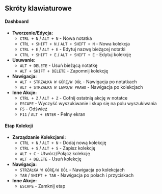 ## Skróty klawiaturowe
#### Dashboard
- **Tworzenie/Edycja:**
    - `CTRL + N` / `ALT + N` - Nowa notatka
    - `CTRL + SHIFT + N` / `ALT + SHIFT + N` - Nowa kolekcja
    - `CTRL + E` / `ALT + E` - Edytuj nazwę bieżącej notatki
    - `CTRL + SHIFT + E` / `ALT + SHIFT + E` - Edytuj kolekcję
- **Usuwanie:**
    - `ALT + DELETE` - Usuń bieżącą notatkę
    - `ALT + SHIFT + DELETE` - Zapomnij kolekcję
- **Nawigacja:**
    - `ALT + STRZAŁKA W GÓRĘ/W DÓŁ` - Nawigacja po notatkach
    - `ALT + STRZAŁKA W LEWO/W PRAWO` - Nawigacja po kolekcjach
- **Inne Akcje:**
    - `CTRL + Z` / `ALT + Z` - Cofnij ostatnią akcję w notatce
    - `ESCAPE` - Wyczyść wyszukiwanie i skup się na polu wyszukiwania
    - `F5` - Odśwież
    - `F11` / `ALT + ENTER` - Pełny ekran

#### Etap Kolekcji
- **Zarządzanie Kolekcjami:**
    - `CTRL + N` / `ALT + N` - Dodaj nową kolekcję
    - `CTRL + S` / `ALT + S` - Zapisz kolekcję
    - `ALT + C` - Utwórz/Połącz kolekcję
    - `ALT + DELETE` - Usuń kolekcję
- **Nawigacja:**
    - `STRZAŁKA W GÓRĘ/W DÓŁ` - Nawigacja po kolekcjach
    - `TAB` / `SHIFT + TAB` - Nawigacja po polach i przyciskach
- **Inne Akcje:**
    - `ESCAPE` - Zamknij etap  
